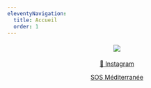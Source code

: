 ```yaml
---
eleventyNavigation:
  title: Accueil
  order: 1
---
```

<h4 style="text-align: center"><img src="/images/montage%20en%20course_1.png"></h4><p style="text-align: center"><a href="https://www.instagram.com/gavino_minitransat/">📸 Instagram</a></p><p style="text-align: center"><a href="https://sosmediterranee.fr/">SOS Méditerranée</a></p>